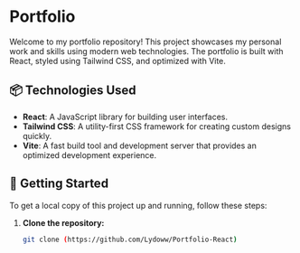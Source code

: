 # Portfolio

Welcome to my portfolio repository! This project showcases my personal work and skills using modern web technologies. The portfolio is built with React, styled using Tailwind CSS, and optimized with Vite.

## 📦 Technologies Used

- **React**: A JavaScript library for building user interfaces.
- **Tailwind CSS**: A utility-first CSS framework for creating custom designs quickly.
- **Vite**: A fast build tool and development server that provides an optimized development experience.

## 🚀 Getting Started

To get a local copy of this project up and running, follow these steps:

1. **Clone the repository:**

   ```bash
   git clone (https://github.com/Lydoww/Portfolio-React)
